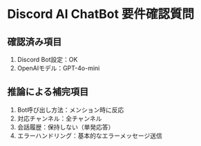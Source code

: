 # Discord AI ChatBot 要件確認質問

## 確認済み項目
1. Discord Bot設定：OK
2. OpenAIモデル：GPT-4o-mini

## 推論による補完項目
1. Bot呼び出し方法：メンション時に反応
2. 対応チャンネル：全チャンネル
3. 会話履歴：保持しない（単発応答）
4. エラーハンドリング：基本的なエラーメッセージ送信
